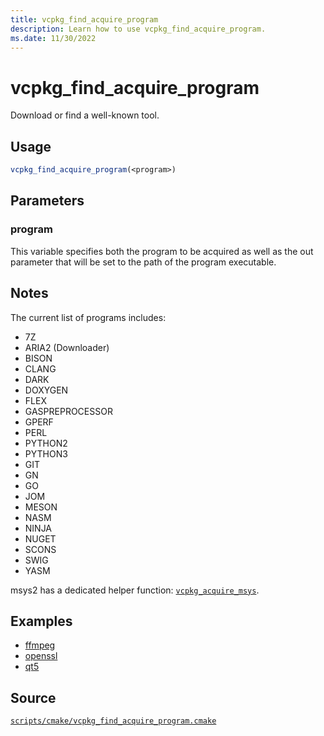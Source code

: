 ```yaml
---
title: vcpkg_find_acquire_program
description: Learn how to use vcpkg_find_acquire_program.
ms.date: 11/30/2022
---
```

# vcpkg_find_acquire_program

Download or find a well-known tool.

## Usage

```cmake
vcpkg_find_acquire_program(<program>)
```

## Parameters

### program

This variable specifies both the program to be acquired as well as the out parameter that will be set to the path of the program executable.

## Notes

The current list of programs includes:

- 7Z
- ARIA2 (Downloader)
- BISON
- CLANG
- DARK
- DOXYGEN
- FLEX
- GASPREPROCESSOR
- GPERF
- PERL
- PYTHON2
- PYTHON3
- GIT
- GN
- GO
- JOM
- MESON
- NASM
- NINJA
- NUGET
- SCONS
- SWIG
- YASM

msys2 has a dedicated helper function: [`vcpkg_acquire_msys`](vcpkg_acquire_msys.md).

## Examples

- [ffmpeg](https://github.com/Microsoft/vcpkg/blob/master/ports/ffmpeg/portfile.cmake)
- [openssl](https://github.com/Microsoft/vcpkg/blob/master/ports/openssl/portfile.cmake)
- [qt5](https://github.com/Microsoft/vcpkg/blob/master/ports/qt5/portfile.cmake)

## Source

[`scripts/cmake/vcpkg_find_acquire_program.cmake`](https://github.com/Microsoft/vcpkg/blob/master/scripts/cmake/vcpkg_find_acquire_program.cmake)
